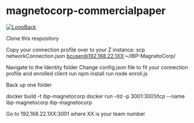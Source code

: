 # magnetocorp-commercialpaper

[![LoopBack](https://github.com/strongloop/loopback-next/raw/master/docs/site/imgs/branding/Powered-by-LoopBack-Badge-(blue)-@2x.png)](http://loopback.io/)

Clone this respository

Copy your connection profile over to your Z instance: scp networkConnection.json bcuser@192.168.22.1XX:~/IBP-MagnetoCorp/

Navigate to the Identity folder
Change config.json file to fit your connection profile and enrolled client
run npm install
run node enroll.js

Back up one folder

docker build -t ibp-magnetocorp
docker run -itd -p 3001:3001/tcp --name ibp-magnetocorp ibp-magnetocorp

Go to 192.168.22.1XX:3001 where XX is your team number